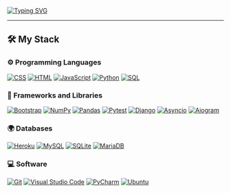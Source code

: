 <a href="https://git.io/typing-svg"><img src="https://readme-typing-svg.demolab.com?font=Fira+Code&duration=3500&pause=200&color=F75D44&center=true&vCenter=true&multiline=true&width=700&height=170&size=40&lines=%2F%2F%2F%2F+Junior+Python+developer+%2F%2F%2F%2F;%2F%2F%2F%2F+Learning+some+stuff+%2F%2F%2F%2F;%2F%2F%2F%2F+Coding+some+stuff+%2F%2F%2F%2F" alt="Typing SVG" /></a><hr>

<summary><h2>🛠️ My Stack</h2></summary>

<h3>⚙️ Programming Languages</h3>

<p>
      <a href="https://github.com/search?q=user%3ANeo-Gar+language%3Acss"><img alt="CSS" src="https://img.shields.io/badge/CSS-1572B6.svg?logo=css3&logoColor=white"></a>
      <a href="https://github.com/search?q=user%3ANeo-Gar+language%3Ahtml"><img alt="HTML" src="https://img.shields.io/badge/HTML-E34F26.svg?logo=html5&logoColor=white"></a>
      <a href="https://github.com/search?q=user%3ANeo-Gar+language%3Ajavascript"><img alt="JavaScript" src="https://img.shields.io/badge/JavaScript-F7DF1E.svg?logo=javascript&logoColor=black"></a>
      <a href="https://github.com/search?q=user%3ANeo-Gar+language%3Apython"><img alt="Python" src="https://img.shields.io/badge/Python-14354C.svg?logo=python&logoColor=white"></a>
      <a href="https://github.com/search?q=user%3ANeo-Gar+language%3Asql"><img alt="SQL" src="https://custom-icon-badges.demolab.com/badge/SQL-025E8C.svg?logo=database&logoColor=white"></a>
</p>

<h3>📕 Frameworks and Libraries</h3>

<p>
      <a href="#"><img alt="Bootstrap" src="https://img.shields.io/badge/Bootstrap-7952B3.svg?logo=bootstrap&logoColor=white"></a>
      <a href="#"><img alt="NumPy" src="https://img.shields.io/badge/Numpy-013243.svg?logo=numpy&logoColor=white"></a>
      <a href="#"><img alt="Pandas" src="https://img.shields.io/badge/Pandas-150458.svg?logo=pandas&logoColor=white"></a>
      <a href="#"><img alt="Pytest" src="https://img.shields.io/badge/Pytest-0A9EDC.svg?logo=pytest&logoColor=white"></a>
      <a href="#"><img alt="Django" src="https://img.shields.io/badge/-Django-092E20.svg?logo=django&style=flat"></a>
      <a href="#"><img alt="Asyncio" src="https://img.shields.io/badge/Asyncio-F7DF1E?&logo=Python&logoColor=black"></a>
      <a href="#"><img alt="Aiogram" src="https://img.shields.io/badge/Aiogram-025E8C?&logo=telegram"></a>


</p>

<h3>🌍 Databases</h3>

<p>
      <a href="#"><img alt="Heroku" src="https://img.shields.io/badge/Heroku-430098.svg?logo=heroku&logoColor=white"></a>
      <a href="#"><img alt="MySQL" src="https://img.shields.io/badge/MySQL-00f.svg?logo=mysql&logoColor=white"></a>
      <a href="#"><img alt="SQLite" src="https://img.shields.io/badge/SQLite-07405e.svg?logo=sqlite&logoColor=white"></a>
      <a href="#"><img alt="MariaDB" src="https://img.shields.io/badge/MariaDB-003545.svg?logo=mariadb&logoColor=white"></a>
</p>

<h3>💻 Software</h3>

<p>
      <a href="#"><img alt="Git" src="https://img.shields.io/badge/Git-F05033.svg?logo=git&logoColor=white"></a>
      <a href="#"><img alt="Visual Studio Code" src="https://img.shields.io/badge/Visual%20Studio%20Code-0078d7.svg?logo=visual-studio-code&logoColor=white"></a>
      <a href="#"><img alt="PyCharm" src="https://img.shields.io/badge/PyCharm-218457?&logo=pycharm&logoColor=white"></a>
      <a href="#"><img alt="Ubuntu" src="https://img.shields.io/badge/Ubuntu%2022.04%20LTS-E95420?&logo=ubuntu&logoColor=white"></a>
</p>
